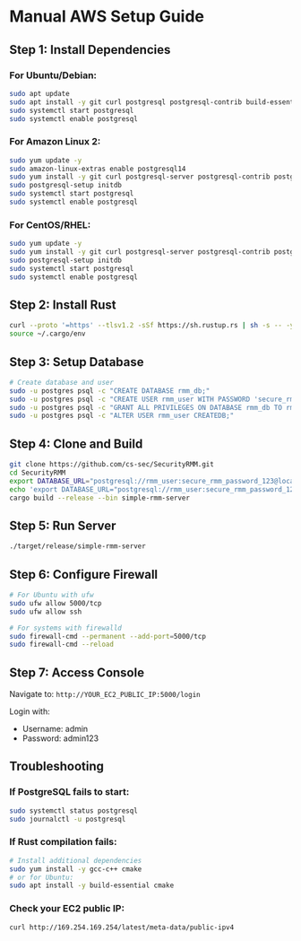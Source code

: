 # Manual AWS Setup Guide

## Step 1: Install Dependencies

### For Ubuntu/Debian:
```bash
sudo apt update
sudo apt install -y git curl postgresql postgresql-contrib build-essential pkg-config libssl-dev libpq-dev
sudo systemctl start postgresql
sudo systemctl enable postgresql
```

### For Amazon Linux 2:
```bash
sudo yum update -y
sudo amazon-linux-extras enable postgresql14
sudo yum install -y git curl postgresql-server postgresql-contrib postgresql-devel gcc openssl-devel
sudo postgresql-setup initdb
sudo systemctl start postgresql
sudo systemctl enable postgresql
```

### For CentOS/RHEL:
```bash
sudo yum update -y
sudo yum install -y git curl postgresql-server postgresql-contrib postgresql-devel gcc openssl-devel
sudo postgresql-setup initdb
sudo systemctl start postgresql
sudo systemctl enable postgresql
```

## Step 2: Install Rust
```bash
curl --proto '=https' --tlsv1.2 -sSf https://sh.rustup.rs | sh -s -- -y
source ~/.cargo/env
```

## Step 3: Setup Database
```bash
# Create database and user
sudo -u postgres psql -c "CREATE DATABASE rmm_db;"
sudo -u postgres psql -c "CREATE USER rmm_user WITH PASSWORD 'secure_rmm_password_123';"
sudo -u postgres psql -c "GRANT ALL PRIVILEGES ON DATABASE rmm_db TO rmm_user;"
sudo -u postgres psql -c "ALTER USER rmm_user CREATEDB;"
```

## Step 4: Clone and Build
```bash
git clone https://github.com/cs-sec/SecurityRMM.git
cd SecurityRMM
export DATABASE_URL="postgresql://rmm_user:secure_rmm_password_123@localhost:5432/rmm_db"
echo 'export DATABASE_URL="postgresql://rmm_user:secure_rmm_password_123@localhost:5432/rmm_db"' >> ~/.bashrc
cargo build --release --bin simple-rmm-server
```

## Step 5: Run Server
```bash
./target/release/simple-rmm-server
```

## Step 6: Configure Firewall
```bash
# For Ubuntu with ufw
sudo ufw allow 5000/tcp
sudo ufw allow ssh

# For systems with firewalld
sudo firewall-cmd --permanent --add-port=5000/tcp
sudo firewall-cmd --reload
```

## Step 7: Access Console
Navigate to: `http://YOUR_EC2_PUBLIC_IP:5000/login`

Login with:
- Username: admin
- Password: admin123

## Troubleshooting

### If PostgreSQL fails to start:
```bash
sudo systemctl status postgresql
sudo journalctl -u postgresql
```

### If Rust compilation fails:
```bash
# Install additional dependencies
sudo yum install -y gcc-c++ cmake
# or for Ubuntu:
sudo apt install -y build-essential cmake
```

### Check your EC2 public IP:
```bash
curl http://169.254.169.254/latest/meta-data/public-ipv4
```